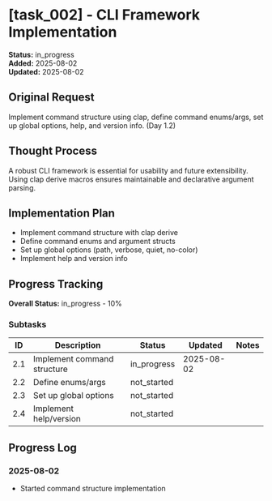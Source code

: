 # [task_002] - CLI Framework Implementation

**Status:** in_progress  
**Added:** 2025-08-02  
**Updated:** 2025-08-02

## Original Request
Implement command structure using clap, define command enums/args, set up global options, help, and version info. (Day 1.2)

## Thought Process
A robust CLI framework is essential for usability and future extensibility. Using clap derive macros ensures maintainable and declarative argument parsing.

## Implementation Plan
- Implement command structure with clap derive
- Define command enums and argument structs
- Set up global options (path, verbose, quiet, no-color)
- Implement help and version info

## Progress Tracking

**Overall Status:** in_progress - 10%

### Subtasks
| ID | Description | Status | Updated | Notes |
|----|-------------|--------|---------|-------|
| 2.1 | Implement command structure | in_progress | 2025-08-02 |  |
| 2.2 | Define enums/args | not_started |  |  |
| 2.3 | Set up global options | not_started |  |  |
| 2.4 | Implement help/version | not_started |  |  |

## Progress Log
### 2025-08-02
- Started command structure implementation
